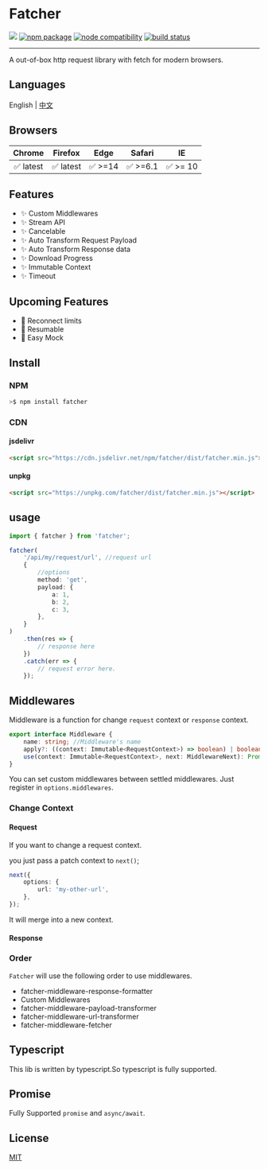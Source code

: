 # Fatcher

[![](https://data.jsdelivr.com/v1/package/npm/fatcher/badge?style=rounded)](https://www.jsdelivr.com/package/npm/fatcher)
<a href="https://npmjs.com/package/fatcher"><img src="https://img.shields.io/npm/v/fatcher.svg" alt="npm package"></a>
<a href="https://nodejs.org/en/about/releases/"><img src="https://img.shields.io/node/v/fatcher.svg" alt="node compatibility"></a>
<a href="https://github.com/fanhaoyuan/fatcher/actions/workflows/ci.yml"><img src="https://github.com/fanhaoyuan/fatcher/actions/workflows/ci.yml/badge.svg?branch=master" alt="build status"></a>

---

A out-of-box http request library with fetch for modern browsers.

## Languages

English | [中文](./README.CN.md)

## Browsers

|  Chrome   |  Firefox  |  Edge   |  Safari  |    IE    |
| :-------: | :-------: | :-----: | :------: | :------: |
| ✅ latest | ✅ latest | ✅ >=14 | ✅ >=6.1 | ✅ >= 10 |

## Features

-   ✨ Custom Middlewares
-   ✨ Stream API
-   ✨ Cancelable
-   ✨ Auto Transform Request Payload
-   ✨ Auto Transform Response data
-   ✨ Download Progress
-   ✨ Immutable Context
-   ✨ Timeout

## Upcoming Features

-   🌱 Reconnect limits
-   🌱 Resumable
-   🌱 Easy Mock

## Install

### NPM

```bash
>$ npm install fatcher
```

### CDN

#### jsdelivr

```html
<script src="https://cdn.jsdelivr.net/npm/fatcher/dist/fatcher.min.js"></script>
```

#### unpkg

```html
<script src="https://unpkg.com/fatcher/dist/fatcher.min.js"></script>
```

## usage

```ts
import { fatcher } from 'fatcher';

fatcher(
    '/api/my/request/url', //request url
    {
        //options
        method: 'get',
        payload: {
            a: 1,
            b: 2,
            c: 3,
        },
    }
)
    .then(res => {
        // response here
    })
    .catch(err => {
        // request error here.
    });
```

## Middlewares

Middleware is a function for change `request` context or `response` context.

```ts
export interface Middleware {
    name: string; //Middleware's name
    apply?: ((context: Immutable<RequestContext>) => boolean) | boolean; //Should middleware apply.
    use(context: Immutable<RequestContext>, next: MiddlewareNext): Promise<Response> | Response; //Handler of middleware
}
```

You can set custom middlewares between settled middlewares. Just register in `options.middlewares`.

### Change Context

#### Request

If you want to change a request context.

you just pass a patch context to `next()`;

```ts
next({
    options: {
        url: 'my-other-url',
    },
});
```

It will merge into a new context.

#### Response

### Order

`Fatcher` will use the following order to use middlewares.

-   fatcher-middleware-response-formatter
-   Custom Middlewares
-   fatcher-middleware-payload-transformer
-   fatcher-middleware-url-transformer
-   fatcher-middleware-fetcher

## Typescript

This lib is written by typescript.So typescript is fully supported.

## Promise

Fully Supported `promise` and `async/await`.

## License

[MIT](./LICENSE)
